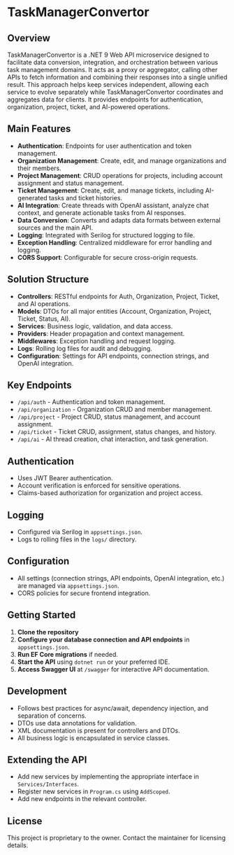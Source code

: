 # TaskManagerConvertor

## Overview

TaskManagerConvertor is a .NET 9 Web API microservice designed to facilitate data conversion, integration, and orchestration between various task management domains. It acts as a proxy or aggregator, calling other APIs to fetch information and combining their responses into a single unified result. This approach helps keep services independent, allowing each service to evolve separately while TaskManagerConvertor coordinates and aggregates data for clients. It provides endpoints for authentication, organization, project, ticket, and AI-powered operations.

## Main Features

- **Authentication**: Endpoints for user authentication and token management.
- **Organization Management**: Create, edit, and manage organizations and their members.
- **Project Management**: CRUD operations for projects, including account assignment and status management.
- **Ticket Management**: Create, edit, and manage tickets, including AI-generated tasks and ticket histories.
- **AI Integration**: Create threads with OpenAI assistant, analyze chat context, and generate actionable tasks from AI responses.
- **Data Conversion**: Converts and adapts data formats between external sources and the main API.
- **Logging**: Integrated with Serilog for structured logging to file.
- **Exception Handling**: Centralized middleware for error handling and logging.
- **CORS Support**: Configurable for secure cross-origin requests.

## Solution Structure

- **Controllers**: RESTful endpoints for Auth, Organization, Project, Ticket, and AI operations.
- **Models**: DTOs for all major entities (Account, Organization, Project, Ticket, Status, AI).
- **Services**: Business logic, validation, and data access.
- **Providers**: Header propagation and context management.
- **Middlewares**: Exception handling and request logging.
- **Logs**: Rolling log files for audit and debugging.
- **Configuration**: Settings for API endpoints, connection strings, and OpenAI integration.

## Key Endpoints

- `/api/auth` - Authentication and token management.
- `/api/organization` - Organization CRUD and member management.
- `/api/project` - Project CRUD, status management, and account assignment.
- `/api/ticket` - Ticket CRUD, assignment, status changes, and history.
- `/api/ai` - AI thread creation, chat interaction, and task generation.

## Authentication

- Uses JWT Bearer authentication.
- Account verification is enforced for sensitive operations.
- Claims-based authorization for organization and project access.

## Logging

- Configured via Serilog in `appsettings.json`.
- Logs to rolling files in the `logs/` directory.

## Configuration

- All settings (connection strings, API endpoints, OpenAI integration, etc.) are managed via `appsettings.json`.
- CORS policies for secure frontend integration.

## Getting Started

1. **Clone the repository**
2. **Configure your database connection and API endpoints** in `appsettings.json`.
3. **Run EF Core migrations** if needed.
4. **Start the API** using `dotnet run` or your preferred IDE.
5. **Access Swagger UI** at `/swagger` for interactive API documentation.

## Development

- Follows best practices for async/await, dependency injection, and separation of concerns.
- DTOs use data annotations for validation.
- XML documentation is present for controllers and DTOs.
- All business logic is encapsulated in service classes.

## Extending the API

- Add new services by implementing the appropriate interface in `Services/Interfaces`.
- Register new services in `Program.cs` using `AddScoped`.
- Add new endpoints in the relevant controller.

## License

This project is proprietary to the owner. Contact the maintainer for licensing details.
